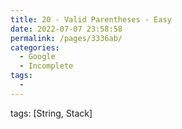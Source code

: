```yaml
---
title: 20 - Valid Parentheses - Easy
date: 2022-07-07 23:58:58
permalink: /pages/3336ab/
categories:
  - Google
  - Incomplete
tags:
  - 
---
```

tags: [String, Stack]